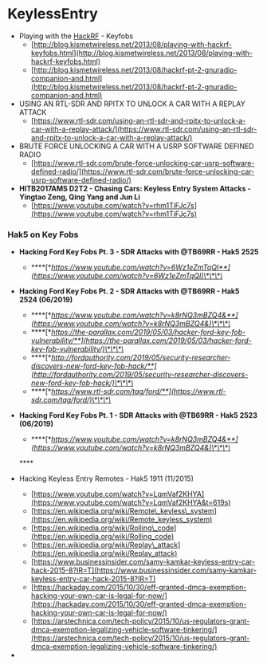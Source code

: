 # KeylessEntry

* Playing with the [HackRF](HackRF) - Keyfobs
  * [http://blog.kismetwireless.net/2013/08/playing-with-hackrf-keyfobs.html](http://blog.kismetwireless.net/2013/08/playing-with-hackrf-keyfobs.html)
  * [http://blog.kismetwireless.net/2013/08/hackrf-pt-2-gnuradio-companion-and.html](http://blog.kismetwireless.net/2013/08/hackrf-pt-2-gnuradio-companion-and.html)
* USING AN RTL-SDR AND RPITX TO UNLOCK A CAR WITH A REPLAY ATTACK
  * [https://www.rtl-sdr.com/using-an-rtl-sdr-and-rpitx-to-unlock-a-car-with-a-replay-attack/](https://www.rtl-sdr.com/using-an-rtl-sdr-and-rpitx-to-unlock-a-car-with-a-replay-attack/)
* BRUTE FORCE UNLOCKING A CAR WITH A USRP SOFTWARE DEFINED RADIO
  * [https://www.rtl-sdr.com/brute-force-unlocking-car-usrp-software-defined-radio/](https://www.rtl-sdr.com/brute-force-unlocking-car-usrp-software-defined-radio/)
* **HITB2017AMS D2T2 - Chasing Cars: Keyless Entry System Attacks - Yingtao Zeng, Qing Yang and Jun Li**
  * [https://www.youtube.com/watch?v=rhm1TiFJc7s](https://www.youtube.com/watch?v=rhm1TiFJc7s)

### Hak5 on Key Fobs

* **Hacking Ford Key Fobs Pt. 3 - SDR Attacks with @TB69RR - Hak5 2525**
  * \*\*\*\*[**https://www.youtube.com/watch?v=6Wz1eZmTqQI**](https://www.youtube.com/watch?v=6Wz1eZmTqQI)\*\*\*\*
* **Hacking Ford Key Fobs Pt. 2 - SDR Attacks with @TB69RR - Hak5 2524 \(06/2019\)**
  * \*\*\*\*[**https://www.youtube.com/watch?v=k8rNQ3mBZQ4&**](https://www.youtube.com/watch?v=k8rNQ3mBZQ4&)\*\*\*\*
  * \*\*\*\*[**https://the-parallax.com/2019/05/03/hacker-ford-key-fob-vulnerability/**](https://the-parallax.com/2019/05/03/hacker-ford-key-fob-vulnerability/)\*\*\*\*
  * \*\*\*\*[**http://fordauthority.com/2019/05/security-researcher-discovers-new-ford-key-fob-hack/**](http://fordauthority.com/2019/05/security-researcher-discovers-new-ford-key-fob-hack/)\*\*\*\*
  * \*\*\*\*[**https://www.rtl-sdr.com/tag/ford/**](https://www.rtl-sdr.com/tag/ford/)\*\*\*\*
* **Hacking Ford Key Fobs Pt. 1 - SDR Attacks with @TB69RR - Hak5 2523 \(06/2019\)**

  * \*\*\*\*[**https://www.youtube.com/watch?v=k8rNQ3mBZQ4&**](https://www.youtube.com/watch?v=k8rNQ3mBZQ4&)\*\*\*\*

  \*\*\*\*

* Hacking Keyless Entry Remotes - Hak5 1911 \(11/2015\)
  * [https://www.youtube.com/watch?v=LqmVaf2KHYA](https://www.youtube.com/watch?v=LqmVaf2KHYA&t=619s)
  * [https://en.wikipedia.org/wiki/Remote\_keyless\_system](https://en.wikipedia.org/wiki/Remote_keyless_system)
  * [https://en.wikipedia.org/wiki/Rolling\_code](https://en.wikipedia.org/wiki/Rolling_code)
  * [https://en.wikipedia.org/wiki/Replay\_attack](https://en.wikipedia.org/wiki/Replay_attack)
  * [https://www.businessinsider.com/samy-kamkar-keyless-entry-car-hack-2015-8?IR=T](https://www.businessinsider.com/samy-kamkar-keyless-entry-car-hack-2015-8?IR=T)
  * [https://hackaday.com/2015/10/30/eff-granted-dmca-exemption-hacking-your-own-car-is-legal-for-now/](https://hackaday.com/2015/10/30/eff-granted-dmca-exemption-hacking-your-own-car-is-legal-for-now/)
  * [https://arstechnica.com/tech-policy/2015/10/us-regulators-grant-dmca-exemption-legalizing-vehicle-software-tinkering/](https://arstechnica.com/tech-policy/2015/10/us-regulators-grant-dmca-exemption-legalizing-vehicle-software-tinkering/)





* 
